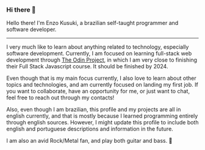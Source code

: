 ### Hi there 👋

Hello there! I'm Enzo Kusuki, a brazilian self-taught programmer and software developer.

***

I very much like to learn about anything related to technology, especially software development. Currently, I am focused on learning full-stack web development through [The Odin Project](https://www.theodinproject.com), in which I am very close to finishing their Full Stack Javascript course. It should be finished by 2024.

Even though that is my main focus currently, I also love to learn about other topics and technologies, and am currently focused on landing my first job. If you want to collaborate, have an opportunity for me, or just want to chat, feel free to reach out through my contacts!

Also, even though I am brazilian, this profile and my projects are all in english currently, and that is mostly because I learned programming entirely through english sources. However, I might update this profile to include both english and portuguese descriptions and information in the future.

I am also an avid Rock/Metal fan, and play both guitar and bass. 🤘
